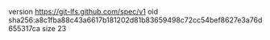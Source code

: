 version https://git-lfs.github.com/spec/v1
oid sha256:a8c1fba88c43a6617b181202d81b83659498c72cc54bef8627e3a76d655317ca
size 23
